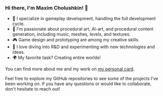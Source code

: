 
### Hi there, I'm Maxim Cholushkin! 👋

- 🔨 I specialize in gameplay development, handling the full development cycle.
- 🎨 I'm passionate about procedural art, AI-art, and procedural content generation, including music, meshes, levels, and textures.
- 🎮 Game design and prototyping are among my creative skills.
- 🧪 I love diving into R&D and experimenting with new technologies and ideas.
- 🌍 My favorite task? Creating entire worlds!

You can find more about me and my work on [my personal card](https://sites.google.com/view/cholushkinmaximcard/home).

Feel free to explore my GitHub repositories to see some of the projects I've been working on. If you have any questions or would like to collaborate, don't hesitate to reach out!
